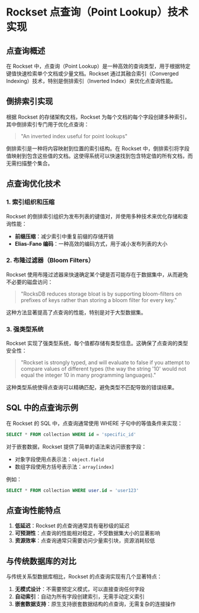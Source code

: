 # Rockset 点查询（Point Lookup）技术实现

## 点查询概述

在 Rockset 中，点查询（Point Lookup）是一种高效的查询类型，用于根据特定键值快速检索单个文档或少量文档。Rockset 通过其融合索引（Converged Indexing）技术，特别是倒排索引（Inverted Index）来优化点查询性能。

## 倒排索引实现

根据 Rockset 的存储架构文档，Rockset 为每个文档的每个字段创建多种索引，其中倒排索引专门用于优化点查询：

> "An inverted index useful for point lookups"

倒排索引是一种将内容映射到位置的索引结构。在 Rockset 中，倒排索引将字段值映射到包含这些值的文档。这使得系统可以快速找到包含特定值的所有文档，而无需扫描整个集合。

## 点查询优化技术

### 1. 索引组织和压缩

Rockset 的倒排索引组织为发布列表的键值对，并使用多种技术来优化存储和查询性能：

- **前缀压缩**：减少索引中重复前缀的存储开销
- **Elias-Fano 编码**：一种高效的编码方式，用于减小发布列表的大小

### 2. 布隆过滤器（Bloom Filters）

Rockset 使用布隆过滤器来快速确定某个键是否可能存在于数据集中，从而避免不必要的磁盘访问：

> "RocksDB reduces storage bloat is by supporting bloom-filters on prefixes of keys rather than storing a bloom filter for every key."

这种方法显著提高了点查询的性能，特别是对于大型数据集。

### 3. 强类型系统

Rockset 实现了强类型系统，每个值都存储有类型信息。这确保了点查询的类型安全性：

> "Rockset is strongly typed, and will evaluate to false if you attempt to compare values of different types (the way the string '10' would not equal the integer 10 in many programming languages)."

这种类型系统使得点查询可以精确匹配，避免类型不匹配导致的错误结果。

## SQL 中的点查询示例

在 Rockset 的 SQL 中，点查询通常使用 WHERE 子句中的等值条件来实现：

```sql
SELECT * FROM collection WHERE id = 'specific_id'
```

对于嵌套数据，Rockset 提供了简单的语法来访问嵌套字段：

- 对象字段使用点表示法：`object.field`
- 数组字段使用方括号表示法：`array[index]`

例如：

```sql
SELECT * FROM collection WHERE user.id = 'user123'
```

## 点查询性能特点

1. **低延迟**：Rockset 的点查询通常具有毫秒级的延迟
2. **可预测性**：点查询的性能相对稳定，不受数据集大小的显著影响
3. **资源效率**：点查询通常只需要访问少量索引块，资源消耗较低

## 与传统数据库的对比

与传统关系型数据库相比，Rockset 的点查询实现有几个显著特点：

1. **无模式设计**：不需要预定义模式，可以直接查询任何字段
2. **自动索引**：自动为所有字段创建索引，无需手动定义索引
3. **嵌套数据支持**：原生支持嵌套数据结构的点查询，无需复杂的连接操作
